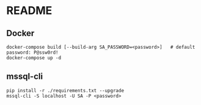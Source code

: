 # README

## Docker
```
docker-compose build [--build-arg SA_PASSWORD=<password>]   # default password: P@ssw0rd!
docker-compose up -d
```

## mssql-cli
```
pip install -r ./requirements.txt --upgrade
mssql-cli -S localhost -U SA -P <password>
```
